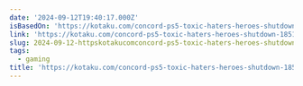 ```yaml
---
date: '2024-09-12T19:40:17.000Z'
isBasedOn: 'https://kotaku.com/concord-ps5-toxic-haters-heroes-shutdown-1851646309'
link: 'https://kotaku.com/concord-ps5-toxic-haters-heroes-shutdown-1851646309'
slug: 2024-09-12-httpskotakucomconcord-ps5-toxic-haters-heroes-shutdown-1851646309
tags:
  - gaming
title: 'https://kotaku.com/concord-ps5-toxic-haters-heroes-shutdown-1851646309'
---
```

 
